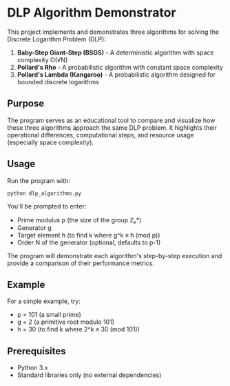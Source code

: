 # DLP Algorithm Demonstrator

This project implements and demonstrates three algorithms for solving the Discrete Logarithm Problem (DLP):

1. **Baby-Step Giant-Step (BSGS)** - A deterministic algorithm with space complexity O(√N)
2. **Pollard's Rho** - A probabilistic algorithm with constant space complexity
3. **Pollard's Lambda (Kangaroo)** - A probabilistic algorithm designed for bounded discrete logarithms

## Purpose

The program serves as an educational tool to compare and visualize how these three algorithms approach the same DLP problem. It highlights their operational differences, computational steps, and resource usage (especially space complexity).

## Usage

Run the program with:

```
python dlp_algorithms.py
```

You'll be prompted to enter:
- Prime modulus p (the size of the group ℤₚ*)
- Generator g
- Target element h (to find k where g^k ≡ h (mod p))
- Order N of the generator (optional, defaults to p-1)

The program will demonstrate each algorithm's step-by-step execution and provide a comparison of their performance metrics.

## Example

For a simple example, try:
- p = 101 (a small prime)
- g = 2 (a primitive root modulo 101)
- h = 30 (to find k where 2^k ≡ 30 (mod 101))

## Prerequisites

- Python 3.x
- Standard libraries only (no external dependencies)